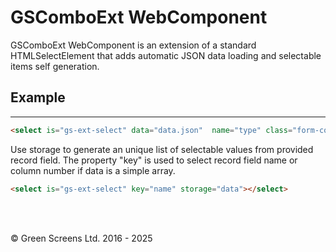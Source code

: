 # GSComboExt WebComponent
 
GSComboExt WebComponent is an extension of a standard HTMLSelectElement that adds automatic JSON data loading and selectable items self generation.
 
## Example
---
 
```html
<select is="gs-ext-select" data="data.json"  name="type" class="form-control"></select>
```

Use storage to generate an unique list of selectable values from provided record field. 
The property "key" is used to select record field name or column number if data is a simple array.

```html
<select is="gs-ext-select" key="name" storage="data"></select>
```
<br>

<br>

&copy; Green Screens Ltd. 2016 - 2025
